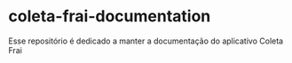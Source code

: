 # coleta-frai-documentation
Esse repositório é dedicado a manter a documentação do aplicativo Coleta Frai
